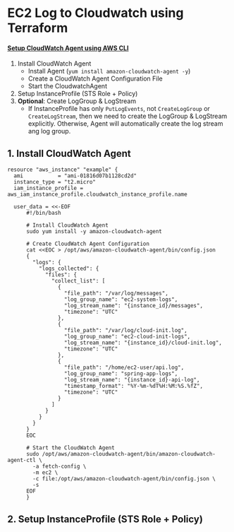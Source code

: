 # EC2 Log to Cloudwatch using Terraform

#### [Setup CloudWatch Agent using AWS CLI](README-setup_CloudWatch_agent_using_aws_cli.md)

1. Install CloudWatch Agent
   - Install Agent (`yum install amazon-cloudwatch-agent -y`)
   - Create a CloudWatch Agent Configuration File 
   - Start the CloudwatchAgent
2. Setup InstanceProfile (STS Role + Policy)
3. **Optional**: Create LogGroup & LogStream
   - If InstanceProfile has only `PutLogEvents`, not `CreateLogGroup` or `CreateLogStream`, then we need to create the LogGroup & LogStream explicitly. Otherwise, Agent will automatically create the log stream ang log group.


## 1. Install CloudWatch Agent
````hcl
resource "aws_instance" "example" {
  ami           = "ami-01816d07b1128cd2d"
  instance_type = "t2.micro"
  iam_instance_profile = aws_iam_instance_profile.cloudwatch_instance_profile.name

  user_data = <<-EOF
      #!/bin/bash

      # Install CloudWatch Agent
      sudo yum install -y amazon-cloudwatch-agent
      
      # Create CloudWatch Agent Configuration
      cat <<EOC > /opt/aws/amazon-cloudwatch-agent/bin/config.json
      {
        "logs": {
          "logs_collected": {
            "files": {
              "collect_list": [
                {
                  "file_path": "/var/log/messages",
                  "log_group_name": "ec2-system-logs",
                  "log_stream_name": "{instance_id}/messages",
                  "timezone": "UTC"
                },
                {
                  "file_path": "/var/log/cloud-init.log",
                  "log_group_name": "ec2-cloud-init-logs",
                  "log_stream_name": "{instance_id}/cloud-init.log",
                  "timezone": "UTC"
                },
                {
                  "file_path": "/home/ec2-user/api.log",
                  "log_group_name": "spring-app-logs",
                  "log_stream_name": "{instance_id}-api-log",
                  "timestamp_format": "%Y-%m-%dT%H:%M:%S.%fZ",
                  "timezone": "UTC"
                }
              ]
            }
          }
        }
      }
      EOC
      
      # Start the CloudWatch Agent
      sudo /opt/aws/amazon-cloudwatch-agent/bin/amazon-cloudwatch-agent-ctl \
        -a fetch-config \
        -m ec2 \
        -c file:/opt/aws/amazon-cloudwatch-agent/bin/config.json \
        -s
      EOF
      }
````


## 2. Setup InstanceProfile (STS Role + Policy)
